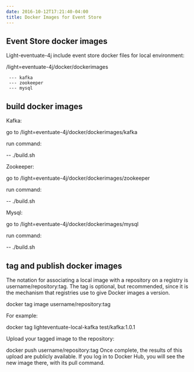 ```yaml
---
date: 2016-10-12T17:21:40-04:00
title: Docker Images for Event Store
---
```


## Event Store docker images

Light-eventuate-4j include event store docker files for local environment:

  /light=eventuate-4j/docker/dockerimages

     --- kafka
     --- zookeeper
     --- mysql



## build docker images

Kafka:

go to  /light=eventuate-4j/docker/dockerimages/kafka

run command:

   -- ./build.sh

Zookeeper:

go to  /light=eventuate-4j/docker/dockerimages/zookeeper

run command:

   -- ./build.sh


Mysql:

go to  /light=eventuate-4j/docker/dockerimages/mysql

run command:

   -- ./build.sh


## tag and publish docker images

   The notation for associating a local image with a repository on a registry is username/repository:tag.
   The tag is optional, but recommended, since it is the mechanism that registries use to give Docker images a version.

   docker tag image username/repository:tag

   For example:

   docker tag lighteventuate-local-kafka test/kafka:1.0.1


  Upload your tagged image to the repository:

   docker push username/repository:tag
   Once complete, the results of this upload are publicly available. If you log in to Docker Hub, you will see the new image there, with its pull command.